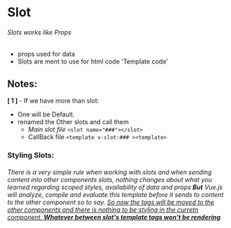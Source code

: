 # Slot

###### Slots works like Props

- props used for data
- Slots are ment to use for html code 'Template code'

## Notes:

**[ 1 ]** - If we have more than slot:

- One will be Default.
- renamed the Other slots and call them
  - _Main slot file_ `<slot name="###"></slot>`
  - CallBack file `<template v-slot:### ><template>`

### Styling Slots:

###### There is a very simple rule when working with slots and when sending content into other components slots, nothing changes about what you learned regarding scoped styles, availability of data and props **But** Vue.js will analyze, compile and evaluate this template before it sends to content to the other component so to say. <u> _So now the tags will be moved to the other components and there is nothing to be styling in the curretn component_. **Whatever between slot's template tags won't be rendering**</u>
